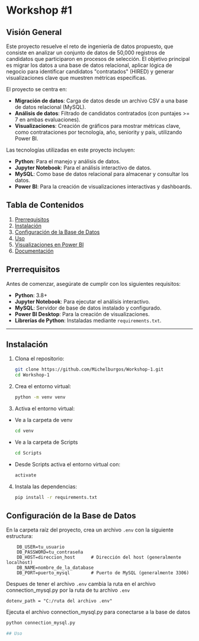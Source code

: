 
# Workshop #1
## Visión General  
Este proyecto resuelve el reto de ingeniería de datos propuesto, que consiste en analizar un conjunto de datos de 50,000 registros de candidatos que participaron en procesos de selección. El objetivo principal es migrar los datos a una base de datos relacional, aplicar lógica de negocio para identificar candidatos "contratados" (HIRED) y generar visualizaciones clave que muestren métricas específicas.  

El proyecto se centra en:  
- **Migración de datos**: Carga de datos desde un archivo CSV a una base de datos relacional (MySQL).  
- **Análisis de datos**: Filtrado de candidatos contratados (con puntajes >= 7 en ambas evaluaciones).  
- **Visualizaciones**: Creación de gráficos para mostrar métricas clave, como contrataciones por tecnología, año, seniority y país, utilizando Power BI.  

Las tecnologías utilizadas en este proyecto incluyen:  
- **Python**: Para el manejo y análisis de datos.  
- **Jupyter Notebook**: Para el análisis interactivo de datos.  
- **MySQL**: Como base de datos relacional para almacenar y consultar los datos.  
- **Power BI**: Para la creación de visualizaciones interactivas y dashboards.  



## Tabla de Contenidos  
1. [Prerrequisitos](#prerrequisitos)  
2. [Instalación](#instalación)  
3. [Configuración de la Base de Datos](#configuración-de-la-base-de-datos)  
4. [Uso](#uso)  
5. [Visualizaciones en Power BI](#visualizaciones-en-power-bi)  
6. [Documentación](#documentación)  


## Prerrequisitos  
Antes de comenzar, asegúrate de cumplir con los siguientes requisitos:  
- **Python**: 3.8+  
- **Jupyter Notebook**: Para ejecutar el análisis interactivo.  
- **MySQL**: Servidor de base de datos instalado y configurado.  
- **Power BI Desktop**: Para la creación de visualizaciones.  
- **Librerías de Python**: Instaladas mediante `requirements.txt`.  

---

## Instalación  
1. Clona el repositorio:  
   ```bash  
   git clone https://github.com/Michelburgos/Workshop-1.git 
   cd Workshop-1

2. Crea el entorno virtual:
    ```bash
    python -m venv venv

3. Activa el entorno virtual:
- Ve a la carpeta de venv
    ```bash
    cd venv
- Ve a la carpeta de Scripts
    ```bash
    cd Scripts
- Desde Scripts activa el entorno virtual con: 
    ```bash
    activate
4. Instala las dependencias:
    ```bash
    pip install -r requirements.txt

## Configuración de la Base de Datos  
En la carpeta raíz del proyecto, crea un archivo `.env` con la siguiente estructura:  

        DB_USER=tu_usuario          
        DB_PASSWORD=tu_contraseña   
        DB_HOST=direccion_host      # Dirección del host (generalmente localhost)
        DB_NAME=nombre_de_la_database  
        DB_PORT=puerto_mysql        # Puerto de MySQL (generalmente 3306)

Despues de tener el archivo `.env` cambia la ruta en el archivo connection_mysql.py por la ruta de tu archivo `.env` 

    dotenv_path = "C:/ruta del archivo .env"

Ejecuta el archivo connection_mysql.py para conectarse a la base de datos
```bash
python connection_mysql.py

## Uso


